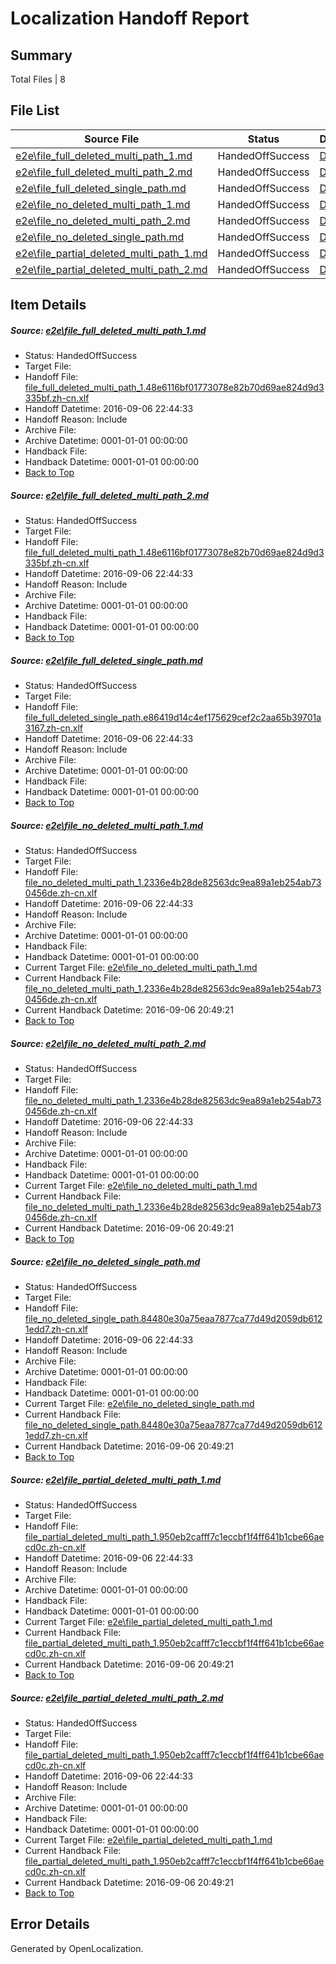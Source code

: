 # <a name='report-top'></a> Localization Handoff Report

## Summary
 Total Files | 8

## File List
 Source File | Status | Details 
 ----------- | ------ | ------- 
 [e2e\file_full_deleted_multi_path_1.md](https://github.com/OpenLocalizationTestOrg/ol-test0/blob/a8a13d2820d6fe50730b6c50e82acab8443707d1/e2e/file_full_deleted_multi_path_1.md) | HandedOffSuccess | [Details](#3b9eec39ca262e676f8d0fd29e552ab95d077cd01)
 [e2e\file_full_deleted_multi_path_2.md](https://github.com/OpenLocalizationTestOrg/ol-test0/blob/a8a13d2820d6fe50730b6c50e82acab8443707d1/e2e/file_full_deleted_multi_path_2.md) | HandedOffSuccess | [Details](#3b9eec39ca262e676f8d0fd29e552ab95d077cd02)
 [e2e\file_full_deleted_single_path.md](https://github.com/OpenLocalizationTestOrg/ol-test0/blob/a8a13d2820d6fe50730b6c50e82acab8443707d1/e2e/file_full_deleted_single_path.md) | HandedOffSuccess | [Details](#9efc0cfcedb29b303d51d5f1dc112ce3044661b03)
 [e2e\file_no_deleted_multi_path_1.md](https://github.com/OpenLocalizationTestOrg/ol-test0/blob/a8a13d2820d6fe50730b6c50e82acab8443707d1/e2e/file_no_deleted_multi_path_1.md) | HandedOffSuccess | [Details](#235f4c38aecdb99a7ebdbd69f5f4f632e55bea4e4)
 [e2e\file_no_deleted_multi_path_2.md](https://github.com/OpenLocalizationTestOrg/ol-test0/blob/a8a13d2820d6fe50730b6c50e82acab8443707d1/e2e/file_no_deleted_multi_path_2.md) | HandedOffSuccess | [Details](#235f4c38aecdb99a7ebdbd69f5f4f632e55bea4e5)
 [e2e\file_no_deleted_single_path.md](https://github.com/OpenLocalizationTestOrg/ol-test0/blob/a8a13d2820d6fe50730b6c50e82acab8443707d1/e2e/file_no_deleted_single_path.md) | HandedOffSuccess | [Details](#ffe963b04d088337769a3b280769c2fa60164b456)
 [e2e\file_partial_deleted_multi_path_1.md](https://github.com/OpenLocalizationTestOrg/ol-test0/blob/a8a13d2820d6fe50730b6c50e82acab8443707d1/e2e/file_partial_deleted_multi_path_1.md) | HandedOffSuccess | [Details](#53f6fd91c29be1612981ff123a7ce9ccf8a2d1b67)
 [e2e\file_partial_deleted_multi_path_2.md](https://github.com/OpenLocalizationTestOrg/ol-test0/blob/a8a13d2820d6fe50730b6c50e82acab8443707d1/e2e/file_partial_deleted_multi_path_2.md) | HandedOffSuccess | [Details](#53f6fd91c29be1612981ff123a7ce9ccf8a2d1b68)

## Item Details
##### <a name='3b9eec39ca262e676f8d0fd29e552ab95d077cd01'></a> Source: [e2e\file_full_deleted_multi_path_1.md](https://github.com/OpenLocalizationTestOrg/ol-test0/blob/a8a13d2820d6fe50730b6c50e82acab8443707d1/e2e/file_full_deleted_multi_path_1.md)
* Status: HandedOffSuccess
* Target File: 
* Handoff File: [file_full_deleted_multi_path_1.48e6116bf01773078e82b70d69ae824d9d3335bf.zh-cn.xlf](https://github.com/OpenLocalizationTestOrg/ol-test0-handoff/blob/f6097556b2019b501b34b4d5fb1c5cc4f098a52c/ol-handoff/OpenLocalizationTestOrg/ol-test0-zhcn/ci/mt/file_full_deleted_multi_path_1.48e6116bf01773078e82b70d69ae824d9d3335bf.zh-cn.xlf)
* Handoff Datetime: 2016-09-06 22:44:33
* Handoff Reason: Include
* Archive File: 
* Archive Datetime: 0001-01-01 00:00:00
* Handback File: 
* Handback Datetime: 0001-01-01 00:00:00
* [Back to Top](#report-top)

##### <a name='3b9eec39ca262e676f8d0fd29e552ab95d077cd02'></a> Source: [e2e\file_full_deleted_multi_path_2.md](https://github.com/OpenLocalizationTestOrg/ol-test0/blob/a8a13d2820d6fe50730b6c50e82acab8443707d1/e2e/file_full_deleted_multi_path_2.md)
* Status: HandedOffSuccess
* Target File: 
* Handoff File: [file_full_deleted_multi_path_1.48e6116bf01773078e82b70d69ae824d9d3335bf.zh-cn.xlf](https://github.com/OpenLocalizationTestOrg/ol-test0-handoff/blob/f6097556b2019b501b34b4d5fb1c5cc4f098a52c/ol-handoff/OpenLocalizationTestOrg/ol-test0-zhcn/ci/mt/file_full_deleted_multi_path_1.48e6116bf01773078e82b70d69ae824d9d3335bf.zh-cn.xlf)
* Handoff Datetime: 2016-09-06 22:44:33
* Handoff Reason: Include
* Archive File: 
* Archive Datetime: 0001-01-01 00:00:00
* Handback File: 
* Handback Datetime: 0001-01-01 00:00:00
* [Back to Top](#report-top)

##### <a name='9efc0cfcedb29b303d51d5f1dc112ce3044661b03'></a> Source: [e2e\file_full_deleted_single_path.md](https://github.com/OpenLocalizationTestOrg/ol-test0/blob/a8a13d2820d6fe50730b6c50e82acab8443707d1/e2e/file_full_deleted_single_path.md)
* Status: HandedOffSuccess
* Target File: 
* Handoff File: [file_full_deleted_single_path.e86419d14c4ef175629cef2c2aa65b39701a3167.zh-cn.xlf](https://github.com/OpenLocalizationTestOrg/ol-test0-handoff/blob/f6097556b2019b501b34b4d5fb1c5cc4f098a52c/ol-handoff/OpenLocalizationTestOrg/ol-test0-zhcn/ci/mt/file_full_deleted_single_path.e86419d14c4ef175629cef2c2aa65b39701a3167.zh-cn.xlf)
* Handoff Datetime: 2016-09-06 22:44:33
* Handoff Reason: Include
* Archive File: 
* Archive Datetime: 0001-01-01 00:00:00
* Handback File: 
* Handback Datetime: 0001-01-01 00:00:00
* [Back to Top](#report-top)

##### <a name='235f4c38aecdb99a7ebdbd69f5f4f632e55bea4e4'></a> Source: [e2e\file_no_deleted_multi_path_1.md](https://github.com/OpenLocalizationTestOrg/ol-test0/blob/a8a13d2820d6fe50730b6c50e82acab8443707d1/e2e/file_no_deleted_multi_path_1.md)
* Status: HandedOffSuccess
* Target File: 
* Handoff File: [file_no_deleted_multi_path_1.2336e4b28de82563dc9ea89a1eb254ab730456de.zh-cn.xlf](https://github.com/OpenLocalizationTestOrg/ol-test0-handoff/blob/f6097556b2019b501b34b4d5fb1c5cc4f098a52c/ol-handoff/OpenLocalizationTestOrg/ol-test0-zhcn/ci/mt/file_no_deleted_multi_path_1.2336e4b28de82563dc9ea89a1eb254ab730456de.zh-cn.xlf)
* Handoff Datetime: 2016-09-06 22:44:33
* Handoff Reason: Include
* Archive File: 
* Archive Datetime: 0001-01-01 00:00:00
* Handback File: 
* Handback Datetime: 0001-01-01 00:00:00
* Current Target File: [e2e\file_no_deleted_multi_path_1.md](https://github.com/OpenLocalizationTestOrg/ol-test0-zhcn/blob/9391e4e5c190d0f50b10c67a34128b620f6aab5b/e2e/file_no_deleted_multi_path_1.md)
* Current Handback File: [file_no_deleted_multi_path_1.2336e4b28de82563dc9ea89a1eb254ab730456de.zh-cn.xlf](https://github.com/OpenLocalizationTestOrg/ol-test0-handback/blob/70d540ea715942969dd0f39535f8fffb4e2745ce/ol-handback/OpenLocalizationTestOrg/ol-test0-zhcn/ci/mt/file_no_deleted_multi_path_1.2336e4b28de82563dc9ea89a1eb254ab730456de.zh-cn.xlf)
* Current Handback Datetime: 2016-09-06 20:49:21
* [Back to Top](#report-top)

##### <a name='235f4c38aecdb99a7ebdbd69f5f4f632e55bea4e5'></a> Source: [e2e\file_no_deleted_multi_path_2.md](https://github.com/OpenLocalizationTestOrg/ol-test0/blob/a8a13d2820d6fe50730b6c50e82acab8443707d1/e2e/file_no_deleted_multi_path_2.md)
* Status: HandedOffSuccess
* Target File: 
* Handoff File: [file_no_deleted_multi_path_1.2336e4b28de82563dc9ea89a1eb254ab730456de.zh-cn.xlf](https://github.com/OpenLocalizationTestOrg/ol-test0-handoff/blob/f6097556b2019b501b34b4d5fb1c5cc4f098a52c/ol-handoff/OpenLocalizationTestOrg/ol-test0-zhcn/ci/mt/file_no_deleted_multi_path_1.2336e4b28de82563dc9ea89a1eb254ab730456de.zh-cn.xlf)
* Handoff Datetime: 2016-09-06 22:44:33
* Handoff Reason: Include
* Archive File: 
* Archive Datetime: 0001-01-01 00:00:00
* Handback File: 
* Handback Datetime: 0001-01-01 00:00:00
* Current Target File: [e2e\file_no_deleted_multi_path_1.md](https://github.com/OpenLocalizationTestOrg/ol-test0-zhcn/blob/9391e4e5c190d0f50b10c67a34128b620f6aab5b/e2e/file_no_deleted_multi_path_1.md)
* Current Handback File: [file_no_deleted_multi_path_1.2336e4b28de82563dc9ea89a1eb254ab730456de.zh-cn.xlf](https://github.com/OpenLocalizationTestOrg/ol-test0-handback/blob/70d540ea715942969dd0f39535f8fffb4e2745ce/ol-handback/OpenLocalizationTestOrg/ol-test0-zhcn/ci/mt/file_no_deleted_multi_path_1.2336e4b28de82563dc9ea89a1eb254ab730456de.zh-cn.xlf)
* Current Handback Datetime: 2016-09-06 20:49:21
* [Back to Top](#report-top)

##### <a name='ffe963b04d088337769a3b280769c2fa60164b456'></a> Source: [e2e\file_no_deleted_single_path.md](https://github.com/OpenLocalizationTestOrg/ol-test0/blob/a8a13d2820d6fe50730b6c50e82acab8443707d1/e2e/file_no_deleted_single_path.md)
* Status: HandedOffSuccess
* Target File: 
* Handoff File: [file_no_deleted_single_path.84480e30a75eaa7877ca77d49d2059db6121edd7.zh-cn.xlf](https://github.com/OpenLocalizationTestOrg/ol-test0-handoff/blob/f6097556b2019b501b34b4d5fb1c5cc4f098a52c/ol-handoff/OpenLocalizationTestOrg/ol-test0-zhcn/ci/mt/file_no_deleted_single_path.84480e30a75eaa7877ca77d49d2059db6121edd7.zh-cn.xlf)
* Handoff Datetime: 2016-09-06 22:44:33
* Handoff Reason: Include
* Archive File: 
* Archive Datetime: 0001-01-01 00:00:00
* Handback File: 
* Handback Datetime: 0001-01-01 00:00:00
* Current Target File: [e2e\file_no_deleted_single_path.md](https://github.com/OpenLocalizationTestOrg/ol-test0-zhcn/blob/9391e4e5c190d0f50b10c67a34128b620f6aab5b/e2e/file_no_deleted_single_path.md)
* Current Handback File: [file_no_deleted_single_path.84480e30a75eaa7877ca77d49d2059db6121edd7.zh-cn.xlf](https://github.com/OpenLocalizationTestOrg/ol-test0-handback/blob/70d540ea715942969dd0f39535f8fffb4e2745ce/ol-handback/OpenLocalizationTestOrg/ol-test0-zhcn/ci/mt/file_no_deleted_single_path.84480e30a75eaa7877ca77d49d2059db6121edd7.zh-cn.xlf)
* Current Handback Datetime: 2016-09-06 20:49:21
* [Back to Top](#report-top)

##### <a name='53f6fd91c29be1612981ff123a7ce9ccf8a2d1b67'></a> Source: [e2e\file_partial_deleted_multi_path_1.md](https://github.com/OpenLocalizationTestOrg/ol-test0/blob/a8a13d2820d6fe50730b6c50e82acab8443707d1/e2e/file_partial_deleted_multi_path_1.md)
* Status: HandedOffSuccess
* Target File: 
* Handoff File: [file_partial_deleted_multi_path_1.950eb2cafff7c1eccbf1f4ff641b1cbe66aecd0c.zh-cn.xlf](https://github.com/OpenLocalizationTestOrg/ol-test0-handoff/blob/f6097556b2019b501b34b4d5fb1c5cc4f098a52c/ol-handoff/OpenLocalizationTestOrg/ol-test0-zhcn/ci/mt/file_partial_deleted_multi_path_1.950eb2cafff7c1eccbf1f4ff641b1cbe66aecd0c.zh-cn.xlf)
* Handoff Datetime: 2016-09-06 22:44:33
* Handoff Reason: Include
* Archive File: 
* Archive Datetime: 0001-01-01 00:00:00
* Handback File: 
* Handback Datetime: 0001-01-01 00:00:00
* Current Target File: [e2e\file_partial_deleted_multi_path_1.md](https://github.com/OpenLocalizationTestOrg/ol-test0-zhcn/blob/9391e4e5c190d0f50b10c67a34128b620f6aab5b/e2e/file_partial_deleted_multi_path_1.md)
* Current Handback File: [file_partial_deleted_multi_path_1.950eb2cafff7c1eccbf1f4ff641b1cbe66aecd0c.zh-cn.xlf](https://github.com/OpenLocalizationTestOrg/ol-test0-handback/blob/70d540ea715942969dd0f39535f8fffb4e2745ce/ol-handback/OpenLocalizationTestOrg/ol-test0-zhcn/ci/mt/file_partial_deleted_multi_path_1.950eb2cafff7c1eccbf1f4ff641b1cbe66aecd0c.zh-cn.xlf)
* Current Handback Datetime: 2016-09-06 20:49:21
* [Back to Top](#report-top)

##### <a name='53f6fd91c29be1612981ff123a7ce9ccf8a2d1b68'></a> Source: [e2e\file_partial_deleted_multi_path_2.md](https://github.com/OpenLocalizationTestOrg/ol-test0/blob/a8a13d2820d6fe50730b6c50e82acab8443707d1/e2e/file_partial_deleted_multi_path_2.md)
* Status: HandedOffSuccess
* Target File: 
* Handoff File: [file_partial_deleted_multi_path_1.950eb2cafff7c1eccbf1f4ff641b1cbe66aecd0c.zh-cn.xlf](https://github.com/OpenLocalizationTestOrg/ol-test0-handoff/blob/f6097556b2019b501b34b4d5fb1c5cc4f098a52c/ol-handoff/OpenLocalizationTestOrg/ol-test0-zhcn/ci/mt/file_partial_deleted_multi_path_1.950eb2cafff7c1eccbf1f4ff641b1cbe66aecd0c.zh-cn.xlf)
* Handoff Datetime: 2016-09-06 22:44:33
* Handoff Reason: Include
* Archive File: 
* Archive Datetime: 0001-01-01 00:00:00
* Handback File: 
* Handback Datetime: 0001-01-01 00:00:00
* Current Target File: [e2e\file_partial_deleted_multi_path_1.md](https://github.com/OpenLocalizationTestOrg/ol-test0-zhcn/blob/9391e4e5c190d0f50b10c67a34128b620f6aab5b/e2e/file_partial_deleted_multi_path_1.md)
* Current Handback File: [file_partial_deleted_multi_path_1.950eb2cafff7c1eccbf1f4ff641b1cbe66aecd0c.zh-cn.xlf](https://github.com/OpenLocalizationTestOrg/ol-test0-handback/blob/70d540ea715942969dd0f39535f8fffb4e2745ce/ol-handback/OpenLocalizationTestOrg/ol-test0-zhcn/ci/mt/file_partial_deleted_multi_path_1.950eb2cafff7c1eccbf1f4ff641b1cbe66aecd0c.zh-cn.xlf)
* Current Handback Datetime: 2016-09-06 20:49:21
* [Back to Top](#report-top)


## Error Details

Generated by OpenLocalization.
